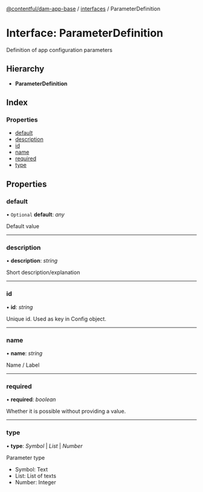 [@contentful/dam-app-base](../README.md) / [interfaces](../modules/interfaces.md) / ParameterDefinition

# Interface: ParameterDefinition

Definition of app configuration parameters

## Hierarchy

* **ParameterDefinition**

## Index

### Properties

* [default](interfaces.parameterdefinition.md#default)
* [description](interfaces.parameterdefinition.md#description)
* [id](interfaces.parameterdefinition.md#id)
* [name](interfaces.parameterdefinition.md#name)
* [required](interfaces.parameterdefinition.md#required)
* [type](interfaces.parameterdefinition.md#type)

## Properties

### default

• `Optional` **default**: *any*

Default value

___

### description

• **description**: *string*

Short description/explanation

___

### id

• **id**: *string*

Unique id. Used as key in Config object.

___

### name

• **name**: *string*

Name / Label

___

### required

• **required**: *boolean*

Whether it is possible without providing a value.

___

### type

• **type**: *Symbol* \| *List* \| *Number*

Parameter type
- Symbol: Text
- List: List of texts
- Number: Integer
